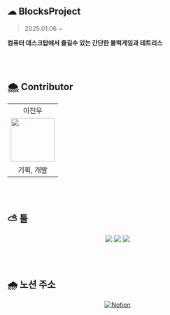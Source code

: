 ## ☁ BlocksProject
> 2025.01.06 ~

**컴퓨터 데스크탑에서 즐길수 있는 간단한 블럭게임과 테트리스**

<br><br>

## 🌨 Contributor
<div align="center">
<table>
  <tr>
    <td align="center">
      이진우
    </td>
  </tr>
  <tr>
      <td align="center"><a href="https://github.com/Jinu219"><img src="https://avatars.githubusercontent.com/u/66197586?v=4" width="100px;" alt=""/> </a>
  </tr>
  <tr>
    <td align="center">
      기획, 개발
    </td>
  </tr>
</table>
</div>

<br><br>

## ⛅ 툴
<div align="center"> 
  <img src="https://img.shields.io/badge/notion-000000?style=for-the-badge&logo=notion&logoColor=white">
  <img src="https://img.shields.io/badge/github-181717?style=for-the-badge&logo=github&logoColor=white">
  <img src="https://img.shields.io/badge/figma-F24E1E?style=for-the-badge&logo=figma&logoColor=white">
</div>

<br><br>

## 🌧 노션 주소 
<div align="center">
  
<a href ="https://blockgames.notion.site/Blocks-172dc9c7ae3d802eb7dcc0a992e18f02?pvs=4">
  <img alt="Notion" src="https://img.shields.io/badge/Notion-ffffff.svg?&style=for-the-badge&logo=Notion&logoColor=black">
</a>

</div>

